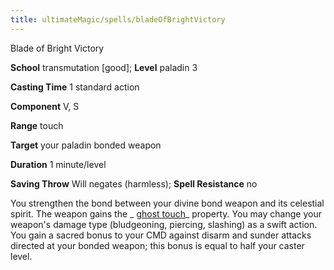 ```yaml
---
title: ultimateMagic/spells/bladeOfBrightVictory
---
```

Blade of Bright Victory

**School** transmutation [good]; **Level** paladin 3

**Casting Time** 1 standard action

**Component** V, S

**Range** touch

**Target** your paladin bonded weapon

**Duration** 1 minute/level

**Saving Throw** Will negates (harmless); **Spell Resistance** no

You strengthen the bond between your divine bond weapon and its celestial spirit. The weapon gains the _ [ghost touch](magicItems/weapons.md#_weapons-ghost-touch)_ property. You may change your weapon's damage type (bludgeoning, piercing, slashing) as a swift action. You gain a sacred bonus to your CMD against disarm and sunder attacks directed at your bonded weapon; this bonus is equal to half your caster level.

